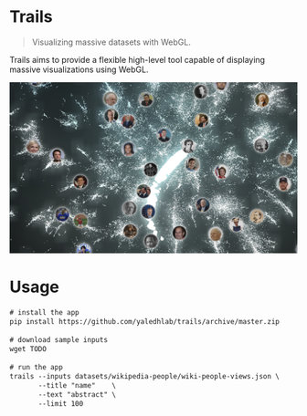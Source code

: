 # Trails

> Visualizing massive datasets with WebGL.

Trails aims to provide a flexible high-level tool capable of displaying massive visualizations using WebGL. 

![App preview](/trails/web/assets/images/preview.png?raw=true)

# Usage

```
# install the app
pip install https://github.com/yaledhlab/trails/archive/master.zip

# download sample inputs
wget TODO

# run the app
trails --inputs datasets/wikipedia-people/wiki-people-views.json \
       --title "name"    \
       --text "abstract" \
       --limit 100
```

